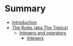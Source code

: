 # Summary

* [Introduction](README.md)
* [The Rules \(aka The Topics\)](chapter1.md)
  * [Integers and operators](chapter1/integers-and-operators.md)
    * [Integers](chapter1/integers-and-operators/integers.md)

